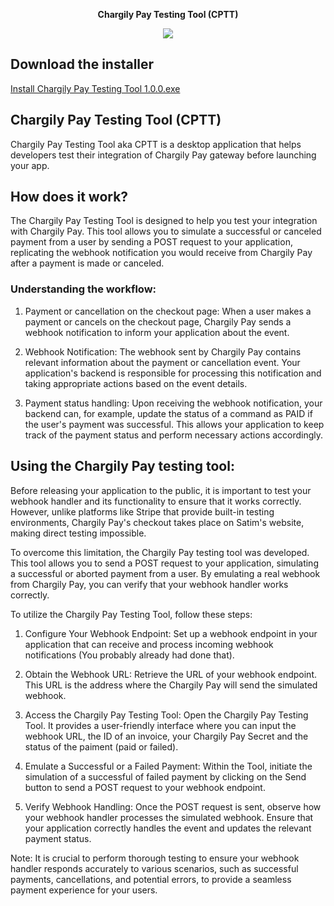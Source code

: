 <p align="center"> <b>Chargily Pay Testing Tool (CPTT)</b> </p>

<p align="center"><img src="https://i.imgur.com/CArEK6w.png"></p>

## Download the installer
[Install Chargily Pay Testing Tool 1.0.0.exe](https://github.com/theHocineSaad/chargily-pay-testing-tool/releases/download/v1.0.0/Install.Chargily.Pay.Testing.Tool.1.0.0.exe "Install Chargily Pay Testing Tool 1.0.0.exe")

## Chargily Pay Testing Tool (CPTT)
Chargily Pay Testing Tool  aka CPTT is a desktop application that helps developers test their integration of Chargily Pay gateway before launching your app.

## How does it work?

The Chargily Pay Testing Tool is designed to help you test your integration with Chargily Pay. This tool allows you to simulate a successful or canceled payment from a user by sending a POST request to your application, replicating the webhook notification you would receive from Chargily Pay after a payment is made or canceled.

### Understanding the workflow:

1. Payment or cancellation on the checkout page:
   When a user makes a payment or cancels on the checkout page, Chargily Pay sends a webhook notification to inform your application about the event.

2. Webhook Notification:
   The webhook sent by Chargily Pay contains relevant information about the payment or cancellation event. Your application's backend is responsible for processing this notification and taking appropriate actions based on the event details.

3. Payment status handling:
   Upon receiving the webhook notification, your backend can, for example, update the status of a command as PAID if the user's payment was successful. This allows your application to keep track of the payment status and perform necessary actions accordingly.

## Using the Chargily Pay testing tool:

Before releasing your application to the public, it is important to test your webhook handler and its functionality to ensure that it works correctly. However, unlike platforms like Stripe that provide built-in testing environments, Chargily Pay's checkout takes place on Satim's website, making direct testing impossible.

To overcome this limitation, the Chargily Pay testing tool was developed. This tool allows you to send a POST request to your application, simulating a successful or aborted payment from a user. By emulating a real webhook from Chargily Pay, you can verify that your webhook handler works correctly.

To utilize the Chargily Pay Testing Tool, follow these steps:

1. Configure Your Webhook Endpoint:
   Set up a webhook endpoint in your application that can receive and process incoming webhook notifications (You probably already had done that).

2. Obtain the Webhook URL:
   Retrieve the URL of your webhook endpoint. This URL is the address where the Chargily Pay will send the simulated webhook.

3. Access the Chargily Pay Testing Tool:
   Open the Chargily Pay Testing Tool. It provides a user-friendly interface where you can input the webhook URL, the ID of an invoice, your Chargily Pay Secret and the status of the paiment (paid or failed).

4. Emulate a Successful or a Failed Payment:
   Within the Tool, initiate the simulation of a successful of failed payment by clicking on the Send button to send a POST request to your webhook endpoint.

5. Verify Webhook Handling:
   Once the POST request is sent, observe how your webhook handler processes the simulated webhook. Ensure that your application correctly handles the event and updates the relevant payment status.

Note: It is crucial to perform thorough testing to ensure your webhook handler responds accurately to various scenarios, such as successful payments, cancellations, and potential errors, to provide a seamless payment experience for your users.

